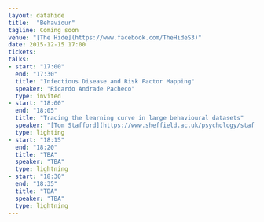 ```yaml
---
layout: datahide
title:  "Behaviour"
tagline: Coming soon
venue: "[The Hide](https://www.facebook.com/TheHideS3)"
date: 2015-12-15 17:00
tickets: 
talks:
- start: "17:00"
  end: "17:30"
  title: "Infectious Disease and Risk Factor Mapping"
  speaker: "Ricardo Andrade Pacheco"
  type: invited
- start: "18:00"
  end: "18:05"
  title: "Tracing the learning curve in large behavioural datasets"
  speaker: "[Tom Stafford](https://www.sheffield.ac.uk/psychology/staff/academic/tom-stafford), Sheffield Psychology"
  type: lighting
- start: "18:15"
  end: "18:20"
  title: "TBA"
  speaker: "TBA"
  type: lightning
- start: "18:30"
  end: "18:35"
  title: "TBA"
  speaker: "TBA"
  type: lightning
---
```

